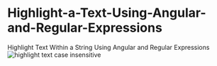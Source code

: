 # Highlight-a-Text-Using-Angular-and-Regular-Expressions
Highlight Text Within a String Using Angular and Regular Expressions
![highlight text case insensitive](https://drive.google.com/open?id=167AfA5XmfuvKL-Ks1d66-U5SfJltp_OX)
